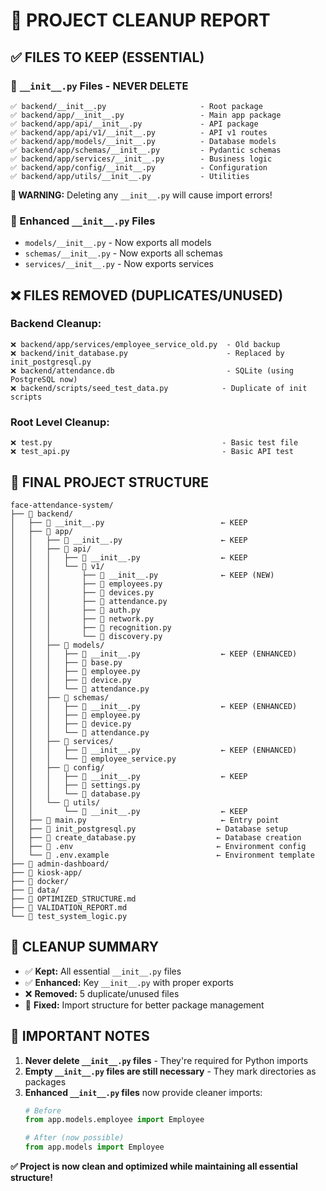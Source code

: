 # 🧹 PROJECT CLEANUP REPORT

## ✅ **FILES TO KEEP (ESSENTIAL)**

### **📁 `__init__.py` Files - NEVER DELETE**
```
✅ backend/__init__.py                     - Root package
✅ backend/app/__init__.py                 - Main app package  
✅ backend/app/api/__init__.py             - API package
✅ backend/app/api/v1/__init__.py          - API v1 routes
✅ backend/app/models/__init__.py          - Database models
✅ backend/app/schemas/__init__.py         - Pydantic schemas
✅ backend/app/services/__init__.py        - Business logic
✅ backend/app/config/__init__.py          - Configuration
✅ backend/app/utils/__init__.py           - Utilities
```

**🚨 WARNING:** Deleting any `__init__.py` will cause import errors!

### **🔄 Enhanced `__init__.py` Files**
- `models/__init__.py` - Now exports all models
- `schemas/__init__.py` - Now exports all schemas  
- `services/__init__.py` - Now exports services

## ❌ **FILES REMOVED (DUPLICATES/UNUSED)**

### **Backend Cleanup:**
```
❌ backend/app/services/employee_service_old.py  - Old backup
❌ backend/init_database.py                      - Replaced by init_postgresql.py
❌ backend/attendance.db                         - SQLite (using PostgreSQL now)
❌ backend/scripts/seed_test_data.py            - Duplicate of init scripts
```

### **Root Level Cleanup:**
```
❌ test.py                                      - Basic test file
❌ test_api.py                                  - Basic API test
```

## 🎯 **FINAL PROJECT STRUCTURE**

```
face-attendance-system/
├── 📁 backend/
│   ├── 🐍 __init__.py                          ← KEEP
│   ├── 📁 app/
│   │   ├── 🐍 __init__.py                      ← KEEP
│   │   ├── 📁 api/
│   │   │   ├── 🐍 __init__.py                  ← KEEP
│   │   │   └── 📁 v1/
│   │   │       ├── 🐍 __init__.py              ← KEEP (NEW)
│   │   │       ├── 📄 employees.py
│   │   │       ├── 📄 devices.py
│   │   │       ├── 📄 attendance.py
│   │   │       ├── 📄 auth.py
│   │   │       ├── 📄 network.py
│   │   │       ├── 📄 recognition.py
│   │   │       └── 📄 discovery.py
│   │   ├── 📁 models/
│   │   │   ├── 🐍 __init__.py                  ← KEEP (ENHANCED)
│   │   │   ├── 📄 base.py
│   │   │   ├── 📄 employee.py
│   │   │   ├── 📄 device.py
│   │   │   └── 📄 attendance.py
│   │   ├── 📁 schemas/
│   │   │   ├── 🐍 __init__.py                  ← KEEP (ENHANCED)
│   │   │   ├── 📄 employee.py
│   │   │   ├── 📄 device.py
│   │   │   └── 📄 attendance.py
│   │   ├── 📁 services/
│   │   │   ├── 🐍 __init__.py                  ← KEEP (ENHANCED)
│   │   │   └── 📄 employee_service.py
│   │   ├── 📁 config/
│   │   │   ├── 🐍 __init__.py                  ← KEEP
│   │   │   ├── 📄 settings.py
│   │   │   └── 📄 database.py
│   │   └── 📁 utils/
│   │       └── 🐍 __init__.py                  ← KEEP
│   ├── 📄 main.py                              ← Entry point
│   ├── 📄 init_postgresql.py                  ← Database setup
│   ├── 📄 create_database.py                  ← Database creation
│   ├── 📄 .env                                ← Environment config
│   └── 📄 .env.example                        ← Environment template
├── 📁 admin-dashboard/
├── 📁 kiosk-app/
├── 📁 docker/
├── 📁 data/
├── 📄 OPTIMIZED_STRUCTURE.md
├── 📄 VALIDATION_REPORT.md
└── 📄 test_system_logic.py
```

## 🎉 **CLEANUP SUMMARY**

- ✅ **Kept:** All essential `__init__.py` files
- ✅ **Enhanced:** Key `__init__.py` with proper exports
- ❌ **Removed:** 5 duplicate/unused files
- 🔧 **Fixed:** Import structure for better package management

## 🚨 **IMPORTANT NOTES**

1. **Never delete `__init__.py` files** - They're required for Python imports
2. **Empty `__init__.py` files are still necessary** - They mark directories as packages
3. **Enhanced `__init__.py` files** now provide cleaner imports:
   ```python
   # Before
   from app.models.employee import Employee
   
   # After (now possible)
   from app.models import Employee
   ```

**✅ Project is now clean and optimized while maintaining all essential structure!**
